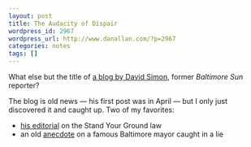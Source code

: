 ```yaml
---
layout: post
title: The Audacity of Dispair
wordpress_id: 2967
wordpress_url: http://www.danallan.com/?p=2967
categories: notes
tags: []
---
```

What else but the title of [a blog by David Simon](http://davidsimon.com/), former _Baltimore Sun_ reporter?

The blog is old news — his first post was in April — but I only just discovered it and caught up. Two of my favorites:

* [his editorial](http://davidsimon.com/a-brutal-reprise-in-florida/) on the Stand Your Ground law
* an old [anecdote](http://davidsimon.com/you-did-it-mr-bernstein-now-own-it/) on a famous Baltimore mayor caught in a lie

